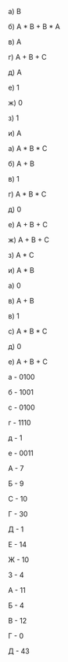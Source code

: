 а) B

б) A * B + B * A

в) A

г) A + B + C

д) A

е) 1

ж) 0

з) 1

и) A

а) A * B * C

б) A + B

в) 1

г) A * B * C

д) 0

е) A + B + C

ж) A + B + C

з) A * C

и) A * B

а) 0

в) A + B

в) 1

с) A * B * C

д) 0

е) A + B + C

a - 0100

б - 1001

с - 0100

г - 1110

д - 1

е - 0011

A - 7

Б - 9

C - 10

Г - 30

Д - 1

Е - 14

Ж - 10

З - 4

А - 11

Б - 4

В - 12

Г - 0

Д - 43
